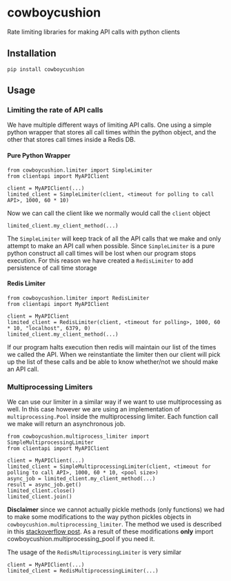# cowboycushion
Rate limiting libraries for making API calls with python clients

## Installation

    pip install cowboycushion

## Usage
### Limiting the rate of API calls
We have multiple different ways of limiting API calls. One using a simple python wrapper
that stores all call times within the python object, and the other that stores call times
inside a Redis DB.

#### Pure Python Wrapper

    from cowboycushion.limiter import SimpleLimiter
    from clientapi import MyAPIClient
    
    client = MyAPIClient(...)
    limited_client = SimpleLimiter(client, <timeout for polling to call API>, 1000, 60 * 10)

Now we can call the client like we normally would call the `client` object

    limited_client.my_client_method(...)

The `SimpleLimiter` will keep track of all the API calls that we make and only attempt to
make an API call when possible. Since `SimpleLimiter` is a pure python construct all call
times will be lost when our program stops execution. For this reason we have created a 
`RedisLimiter` to add persistence of call time storage

#### Redis Limiter

    from cowboycushion.limiter import RedisLimiter
    from clientapi import MyAPIClient

    client = MyAPIClient
    limited_client = RedisLimiter(client, <timeout for polling>, 1000, 60 * 10, "localhost", 6379, 0)
    limited_client.my_client_method(...)

If our program halts execution then redis will maintain our list of the times we called 
the API. When we reinstantiate the limiter then our client will pick up the list of these 
calls and be able to know whether/not we should make an API call.

### Multiprocessing Limiters
We can use our limiter in a similar way if we want to use multiprocessing as well. In this case however
we are using an implementation of `multiprocessing.Pool` inside the multiprocessing limiter. Each function
call we make will return an asynchronous job.

    from cowboycushion.multiprocess_limiter import SimpleMultiprocessingLimiter
    from clientapi import MyAPIClient
    
    client = MyAPIClient(...)
    limited_client = SimpleMultiprocessingLimiter(client, <timeout for polling to call API>, 1000, 60 * 10, <pool size>)
    async_job = limited_client.my_client_method(...)
    result = async_job.get()
    limited_client.close()
    limited_client.join()

**Disclaimer** since we cannot actually pickle methods (only functions) we had to make some modifications to the
way python pickles objects in `cowboycushion.multiprocessing_limiter`. The method we used is described in this
[stackoverflow post][1]. As a result of these modifications **only** import cowboycushion.multiprocessing_pool if you
need it.

The usage of the `RedisMultiprocessingLimiter` is very similar

    client = MyAPIClient(...)
    limited_client = RedisMultiprocessingLimiter(...)

[1]: http://stackoverflow.com/questions/1816958/cant-pickle-type-instancemethod-when-using-pythons-multiprocessing-pool-ma
